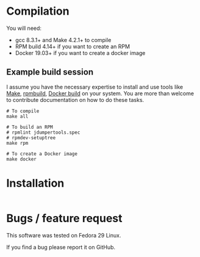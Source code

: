# Compilation

You will need:

* gcc 8.3.1+ and Make 4.2.1+ to compile
* RPM build 4.14+ if you want to create an RPM
* Docker 19.03+ if you want to create a docker image

## Example build session

I assume you have the necessary expertise to install and use tools like [Make](https://en.wikipedia.org/wiki/Makefile), [rpmbuild](https://www.redhat.com/sysadmin/create-rpm-package), [Docker build](https://docs.docker.com/engine/reference/commandline/build/) on your system. You are more than welcome to contribute documentation on how to do these tasks.


```
# To compile
make all

# To build an RPM
# rpmlint jdumpertools.spec
# rpmdev-setuptree
make rpm

# To create a Docker image
make docker
```

# Installation

```

```

# Bugs / feature request

This software was tested on Fedora 29 Linux. 

If you find a bug please report it on GitHub.

